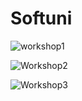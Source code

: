 # Softuni

![workshop1](https://user-images.githubusercontent.com/106478447/187047197-8fe94e1b-1b92-45c6-941b-0710439dddc6.PNG)

![Workshop2](https://user-images.githubusercontent.com/106478447/187047200-e89f140a-fd48-4852-b799-3369cad6c87e.PNG)

![Workshop3](https://user-images.githubusercontent.com/106478447/187047236-6af2cb13-540e-41f1-91b6-c9abb0fc5a14.PNG)
